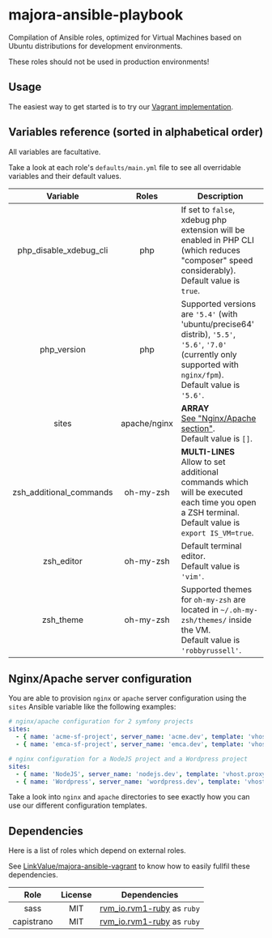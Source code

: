 # majora-ansible-playbook

Compilation of Ansible roles, optimized for Virtual Machines based on Ubuntu distributions for development environments.

These roles should not be used in production environments!



## Usage

The easiest way to get started is to try our [Vagrant implementation](https://github.com/LinkValue/majora-ansible-vagrant).



## Variables reference (sorted in alphabetical order)

All variables are facultative.

Take a look at each role's `defaults/main.yml` file to see all overridable variables and their default values. 

| Variable    | Roles       | Description |
|:-----------:|:-----------:|-------------|
| php_disable_xdebug_cli | php | If set to `false`, xdebug php extension will be enabled in PHP CLI (which reduces "composer" speed considerably). <br>Default value is `true`. |
| php_version | php | Supported versions are `'5.4'` (with 'ubuntu/precise64' distrib), `'5.5'`, `'5.6'`, `'7.0'` (currently only supported with `nginx/fpm`). <br>Default value is `'5.6'`. |
| sites | apache/nginx | **ARRAY** <br>[See "Nginx/Apache section"](#nginxapache-server-configuration). <br>Default value is `[]`. |
| zsh_additional_commands | oh-my-zsh | **MULTI-LINES** <br>Allow to set additional commands which will be executed each time you open a ZSH terminal. <br>Default value is `export IS_VM=true`. |
| zsh_editor | oh-my-zsh | Default terminal editor. <br>Default value is `'vim'`. |
| zsh_theme | oh-my-zsh | Supported themes for `oh-my-zsh` are located in `~/.oh-my-zsh/themes/` inside the VM. <br>Default value is `'robbyrussell'`. |



## Nginx/Apache server configuration

You are able to provision `nginx` or `apache` server configuration using the `sites` Ansible variable like the following examples:

```yml
# nginx/apache configuration for 2 symfony projects
sites:
  - { name: 'acme-sf-project', server_name: 'acme.dev', template: 'vhost.symfony.j2', docroot: '/var/www/acme-sf-project/web' } # server_alias is "*.{{server_name}}" by default
  - { name: 'emca-sf-project', server_name: 'emca.dev', template: 'vhost.symfony.j2', server_alias: '*.local.custom.emca.dev' } # docroot will point to "/var/www/{{name}}/web" by default for symfony template
```

```yml
# nginx configuration for a NodeJS project and a Wordpress project
sites:
  - { name: 'NodeJS', server_name: 'nodejs.dev', template: 'vhost.proxy-node.j2' }
  - { name: 'Wordpress', server_name: 'wordpress.dev', template: 'vhost.wordpress.j2' } # docroot will point to "/var/www/{{name}}" by default for wordpress template
```

Take a look into `nginx` and `apache` directories to see exactly how you can use our different configuration templates.



## Dependencies

Here is a list of roles which depend on external roles.

See [LinkValue/majora-ansible-vagrant](https://github.com/LinkValue/majora-ansible-vagrant) to know how to easily fullfil these dependencies.

| Role | License | Dependencies |
|:----:|:-------:|--------------|
| sass       | MIT | [rvm_io.rvm1-ruby](https://github.com/rvm/rvm1-ansible) as `ruby` |
| capistrano | MIT | [rvm_io.rvm1-ruby](https://github.com/rvm/rvm1-ansible) as `ruby` |
